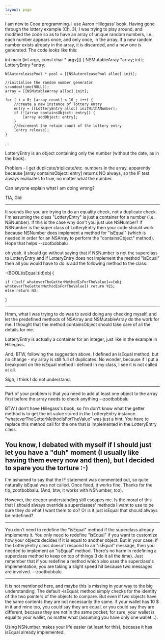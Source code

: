 ```yaml
---
layout: page
---
```


I am new to Cooa programming. I use Aaron Hillegass' book. Having gone through the lottery example (Ch. 3), I was trying to play around, and modified the code so as to have an array of unique random numbers, i.e., each number appears once, and only once, in the array. If a new random number exists already in the array, it is discarded, and a new one is generated. The code looks like this:

    
int main (int argc, const char * argv[])
{
    NSMutableArray *array;
    int i;
    LotteryEntry *entry;
    
    NSAutoreleasePool * pool = [[NSAutoreleasePool alloc] init];
    
    //initialise the random number generator
    srandom(time(NULL));
    array = [[NSMutableArray alloc] init];
    
    for ( i = 0; [array count] < 10 ; i++) {
        //create a new instance of lottery entry
        entry = [[LotteryEntry alloc] initWithANumber];
        if (![array containsObject: entry]) { 
            [array addObject: entry];
        }
        //decrement the retain count of the lottery entry
        [entry release];
    }
...


LotteryEntry is an object containing only the number (without the date, as in the book).

Problem - I get duplicate/triplicate/etc. numbers in the array, apparently because [array containsObject: entry] returns NO always, so the IF test always evaluates to true, no matter what the number.

Can anyone explain what I am doing wrong?

TIA, Gidi

----

It sounds like you are trying to do an equality check, not a duplicate check. I'm assuming the class "LotteryEntry" is just a container for a number (i.e. NSNumber). If this is the case why don't you just use NSNumber? If NSNumber is the super class of LotteryEntry then your code should work because NSNumber does implement a method for "isEqual" (which is needed in order for an NSArray to perform the "containsObject" method). Hope that helps --zootbobbalu

oh yeah, it should go without saying that if NSNumber is not the superclass to LotteryEntry and if LotteryEntry does not implement the method "isEqual" then all you would have to do is add the following method to the class:

    
-(BOOL)isEqual:(id)obj {

    if ([self whateverTheGetterMethodIsForTheValue]==[obj whateverTheGetterMethodIsForTheValue]) return YES;
    else return NO;

}


----
Hmm, what I was trying to do was to avoid doing any checking myself, and let the predefined methods of NSArray and NSMutableArray do the work for me. I thought that the method containsObject should take care of all the details for me.

LotteryEntry is actually a container for an integer, just like in the example in Hillegass.

And, BTW, following the suggestion above, I defined an isEqual method, but no change - my array is still full of duplicates. No wonder, because if I put a breakpoint on the isEqual method I defined in my class, I see it is not called at all.

Sigh, I think I do not understand.

----

Part of your problem is that you need to add at least one object to the array first before the array needs to check anything --zootbobbalu 

BTW I don't have Hillegass's book, so I'm don't know what the getter method is to get the int value stored in the LotteryEntry instance. "whateverTheGetterMethodIsForTheValue" was just a hint. You have to replace this method call for the one that is implemented in the LotteryEntry class.

You know, I debated with myself if I should just let you have a "duh" moment (I usually like having them every now and then), but I decided to spare you the torture :-)
----
I'm ashamed to say that the IF statement was commented out, so quite naturally isEqual was not called. Once fixed, it works fine. Thanks for the tip, zootbobbalu. (And, btw, it works with NSNumber, too).

However, the deeper understanding still escapes me. Is the moral of this that I should always override a superclasses' methods I want to use to be sure they do what I want them to do? Or is it just isEqual that should always be redefined?

----

You don't need to redefine the "isEqual" method if the superclass already implements it. You only need to redefine "isEqual" if you want to customize how your objects decides if it is equal to another object. But in your case, if the LotteryEntry class doesn't respond to an "isEqual" message, then you needed to implement an "isEqual" method. There's no harm in redefining a superclass method to keep on top of things (I do it all the time). Just remember that if you redefine a method which also uses the superclass's implementation, you are taking a slight speed hit because two messages are involved. --zootbobbalu

----

It is not mentioned here, and maybe this is missing in your way to the big understanding. The default -isEqual: method simply checks for the identity of the two pointers of the objects to compare. But even if two objects have the same contents they are not necessarily the same. If your wallet has 10 $ in it and mine too, you could say they are equal, or you could say they are different, because they are not in the same pocket; for sure, your wallet is equal to your wallet, no matter what (assuming you have only one wallet...).

Using NSNumber makes your life easier (at least for this), because it has isEqual already implemented.
